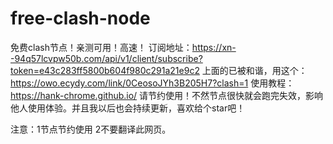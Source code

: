 # free-clash-node
免费clash节点！亲测可用！高速！
订阅地址：https://xn--94q57lcvpw50b.com/api/v1/client/subscribe?token=e43c283ff5800b604f980c291a21e9c2
上面的已被和谐，用这个：https://owo.ecydy.com/link/0CeosoJYh3B205H7?clash=1
使用教程：https://hank-chrome.github.io/
请节约使用！不然节点很快就会跑完失效，影响他人使用体验。并且我以后也会持续更新，喜欢给个star吧！






注意：1节点节约使用 2不要翻译此网页。
